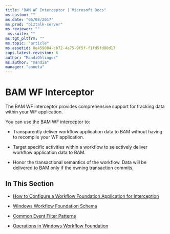 ```yaml
---
title: "BAM WF Interceptor | Microsoft Docs"
ms.custom: ""
ms.date: "06/08/2017"
ms.prod: "biztalk-server"
ms.reviewer: ""
 ms.suite: ""
ms.tgt_pltfrm: ""
ms.topic: "article"
ms.assetid: 0e459084-cb72-4a75-9f5f-f1fd5fd80d17
caps.latest.revision: 6
author: "MandiOhlinger"
ms.author: "mandia"
manager: "anneta"
---
```

# BAM WF Interceptor
The BAM WF interceptor provides comprehensive support for tracking data within your WF application.  
  
 You can use the BAM WF interceptor to:  
  
-   Transparently deliver workflow application data to BAM without having to recompile your WF application.  
  
-   Target specific activities within a workflow to selectively deliver workflow application data to BAM.  
  
-   Honor the transactional semantics of the workflow. Data will be delivered to BAM only if the owning transaction commits.  
  
## In This Section  
  
-   [How to Configure a Workflow Foundation Application for Interception](../core/how-to-configure-a-workflow-foundation-application-for-interception.md)  
  
-   [Windows Workflow Foundation Schema](../core/windows-workflow-foundation-schema.md)  
  
-   [Common Event Filter Patterns](../core/common-event-filter-patterns.md)  
  
-   [Operations in Windows Workflow Foundation](../core/operations-in-windows-workflow-foundation.md)